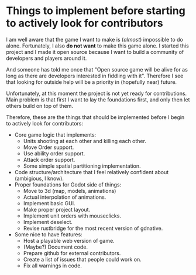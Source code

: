 # Things to implement before starting to actively look for contributors

I am well aware that the game I want to make is (*almost*) impossible to do alone. Fortunately, I also **do not want** to make this game alone. I started this project and I made it open source because I want to build a community of developers and players around it.

And someone has told me once that "Open source game will be alive for as long as there are developers interested in fiddling with it". Therefore I see that looking for outside help will be a priority in (hopefully near) future.

Unfortunately, at this moment the project is not yet ready for contributions. Main problem is that first I want to lay the foundations first, and only then let others build on top of them.

Therefore, these are the things that should be implemented before I begin to actively look for contributors:

- Core game logic that implements:
	- Units shooting at each other and killing each other.
	- Move Order support.
	- Use ability order support.
	- Attack order support.
	- Some simple spatial partitioning implementation.
- Code structure/architecture that I feel relatively confident about (ambigious, I know).
- Proper foundations for Godot side of things:
	- Move to 3d (map, models, animations)
	- Actual interpolation of animations.
	- Implement basic GUI.
	- Make proper project layout.
	- Implement unit orders with mouseclicks.
	- Implement deselect.
	- Revise rustbridge for the most recent version of gdnative.
- Some nice to have features:
	- Host a playable web version of game.
	- (Maybe?) Document code.
	- Prepare github for external contributors.
	- Create a list of issues that people could work on.
	- Fix all warnings in code.